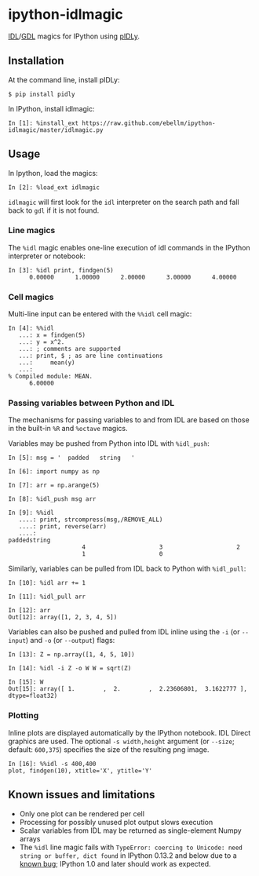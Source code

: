 ipython-idlmagic
================

[IDL](http://www.exelisvis.com/ProductsServices/IDL.aspx)/[GDL](http://gnudatalanguage.sourceforge.net/) magics for IPython using [pIDLy](https://github.com/anthonyjsmith/pIDLy).

## Installation

At the command line, install pIDLy:

    $ pip install pidly

In IPython, install idlmagic:

    In [1]: %install_ext https://raw.github.com/ebellm/ipython-idlmagic/master/idlmagic.py
    
## Usage

In Ipython, load the magics:

    In [2]: %load_ext idlmagic
   
`idlmagic` will first look for the `idl` interpreter on the search path and fall back to `gdl` if it is not found.

### Line magics

The `%idl` magic enables one-line execution of idl commands in the IPython interpreter or notebook:

```
In [3]: %idl print, findgen(5)
      0.00000      1.00000      2.00000      3.00000      4.00000
```

### Cell magics

Multi-line input can be entered with the `%%idl` cell magic:

```
In [4]: %%idl
   ...: x = findgen(5)
   ...: y = x^2.
   ...: ; comments are supported
   ...: print, $ ; as are line continuations
   ...:     mean(y)
   ...:
% Compiled module: MEAN.
      6.00000
```

### Passing variables between Python and IDL

The mechanisms for passing variables to and from IDL are based on those in the built-in `%R` and `%octave` magics.

Variables may be pushed from Python into IDL with `%idl_push`:

```
In [5]: msg = '  padded   string   '

In [6]: import numpy as np

In [7]: arr = np.arange(5)

In [8]: %idl_push msg arr

In [9]: %%idl
   ....: print, strcompress(msg,/REMOVE_ALL)
   ....: print, reverse(arr)
   ....:
paddedstring
                     4                     3                     2
                     1                     0
```

Similarly, variables can be pulled from IDL back to Python with `%idl_pull`:

```
In [10]: %idl arr += 1

In [11]: %idl_pull arr

In [12]: arr
Out[12]: array([1, 2, 3, 4, 5])
```

Variables can also be pushed and pulled from IDL inline using the `-i` (or ``--input``) and `-o` (or `--output`) flags:

```
In [13]: Z = np.array([1, 4, 5, 10])

In [14]: %idl -i Z -o W W = sqrt(Z)

In [15]: W
Out[15]: array([ 1.        ,  2.        ,  2.23606801,  3.1622777 ], dtype=float32)
```

### Plotting

Inline plots are displayed automatically by the IPython notebook.  IDL Direct graphics are used.  The optional `-s width,height` argument (or `--size`; default: `600,375`) specifies the size of the resulting png image.

```
In [16]: %%idl -s 400,400
plot, findgen(10), xtitle='X', ytitle='Y'
```


## Known issues and limitations

* Only one plot can be rendered per cell
* Processing for possibly unused plot output slows execution
* Scalar variables from IDL may be returned as single-element Numpy arrays
* The `%idl` line magic fails with `TypeError: coercing to Unicode: need string or buffer, dict found` in IPython 0.13.2 and below due to a [known bug](http://stackoverflow.com/questions/14574434/unicode-error-with-ipython-rmagic-r-seems-to-work-but-not-r-fully); IPython 1.0 and later should work as expected.
